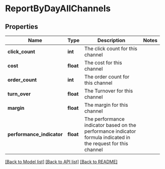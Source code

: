 # ReportByDayAllChannels

## Properties
Name | Type | Description | Notes
------------ | ------------- | ------------- | -------------
**click_count** | **int** | The click count for this channel | 
**cost** | **float** | The cost for this channel | 
**order_count** | **int** | The order count for this channel | 
**turn_over** | **float** | The Turnover for this channel | 
**margin** | **float** | The margin for this channel | 
**performance_indicator** | **float** | The performance indicator based on the performance indicator formula indicated in the request for this channel | 

[[Back to Model list]](../README.md#documentation-for-models) [[Back to API list]](../README.md#documentation-for-api-endpoints) [[Back to README]](../README.md)


